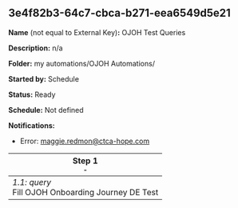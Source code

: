 ## 3e4f82b3-64c7-cbca-b271-eea6549d5e21

**Name** (not equal to External Key)**:** OJOH Test Queries

**Description:** n/a

**Folder:** my automations/OJOH Automations/

**Started by:** Schedule

**Status:** Ready

**Schedule:** Not defined

**Notifications:**

* Error: maggie.redmon@ctca-hope.com

| Step 1<br>_<small>-</small>_ |
| --- |
| _1.1: query_<br>Fill OJOH Onboarding Journey DE Test |
